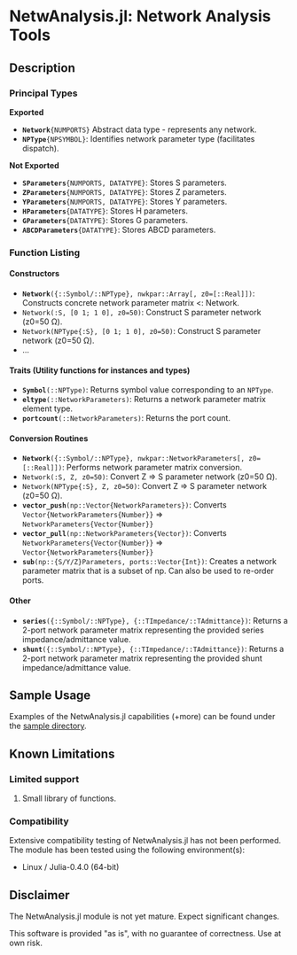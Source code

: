 # NetwAnalysis.jl: Network Analysis Tools

## Description

### Principal Types

**Exported**

 - **`Network`**`{NUMPORTS}` Abstract data type - represents any network.
 - **`NPType`**`{NPSYMBOL}`: Identifies network parameter type (facilitates dispatch).

**Not Exported**

 - **`SParameters`**`{NUMPORTS, DATATYPE}`: Stores S parameters.
 - **`ZParameters`**`{NUMPORTS, DATATYPE}`: Stores Z parameters.
 - **`YParameters`**`{NUMPORTS, DATATYPE}`: Stores Y parameters.
 - **`HParameters`**`{DATATYPE}`: Stores H parameters.
 - **`GParameters`**`{DATATYPE}`: Stores G parameters.
 - **`ABCDParameters`**`{DATATYPE}`: Stores ABCD parameters.

### Function Listing

#### Constructors

 - **`Network`**`({::Symbol/::NPType}, nwkpar::Array[, z0=[::Real]])`: Constructs concrete network parameter matrix <: Network.
  - `Network(:S, [0 1; 1 0], z0=50)`: Construct S parameter network (z0=50 &Omega;).
  - `Network(NPType{:S}, [0 1; 1 0], z0=50)`: Construct S parameter network (z0=50 &Omega;).
  - ...

#### Traits (Utility functions for instances and types)

 - **`Symbol`**`(::NPType)`: Returns symbol value corresponding to an `NPType`.
 - **`eltype`**`(::NetworkParameters)`: Returns a network parameter matrix element type.
 - **`portcount`**`(::NetworkParameters)`: Returns the port count.

#### Conversion Routines

 - **`Network`**`({::Symbol/::NPType}, nwkpar::NetworkParameters[, z0=[::Real]])`: Performs network parameter matrix conversion.
  - `Network(:S, Z, z0=50)`: Convert Z &rArr; S parameter network (z0=50 &Omega;).
  - `Network(NPType{:S}, Z, z0=50)`: Convert Z &rArr; S parameter network (z0=50 &Omega;).
 - **`vector_push`**`(np::Vector{NetworkParameters})`: Converts `Vector{NetworkParameters{Number}}` &rArr; `NetworkParameters{Vector{Number}}`
 - **`vector_pull`**`(np::NetworkParameters{Vector})`: Converts `NetworkParameters{Vector{Number}}` &rArr; `Vector{NetworkParameters{Number}}`
 - **`sub`**`(np::{S/Y/Z}Parameters, ports::Vector{Int})`: Creates a network parameter matrix that is a subset of np.  Can also be used to re-order ports.

#### Other
 - **`series`**`({::Symbol/::NPType}, {::TImpedance/::TAdmittance})`: Returns a 2-port network parameter matrix representing the provided series impedance/admittance value.
 - **`shunt`**`({::Symbol/::NPType}, {::TImpedance/::TAdmittance})`: Returns a 2-port network parameter matrix representing the provided shunt impedance/admittance value.

<a name="SampleUsage"></a>
## Sample Usage

Examples of the NetwAnalysis.jl capabilities (+more) can be found under the [sample directory](sample/).

## Known Limitations

### Limited support

 1. Small library of functions.

### Compatibility

Extensive compatibility testing of NetwAnalysis.jl has not been performed.  The module has been tested using the following environment(s):

 - Linux / Julia-0.4.0 (64-bit)

## Disclaimer

The NetwAnalysis.jl module is not yet mature.  Expect significant changes.

This software is provided "as is", with no guarantee of correctness.  Use at own risk.
